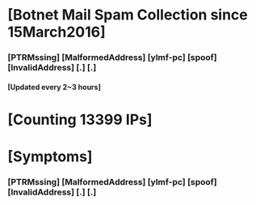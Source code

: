 # [Botnet Mail Spam Collection since 15March2016]
### [PTRMssing] [MalformedAddress] [ylmf-pc] [spoof] [InvalidAddress] [.] [.]
#### [Updated every 2~3 hours]

# [Counting 13399 IPs]

# [Symptoms] 
###   [PTRMssing] [MalformedAddress] [ylmf-pc] [spoof] [InvalidAddress] [.] [.]

